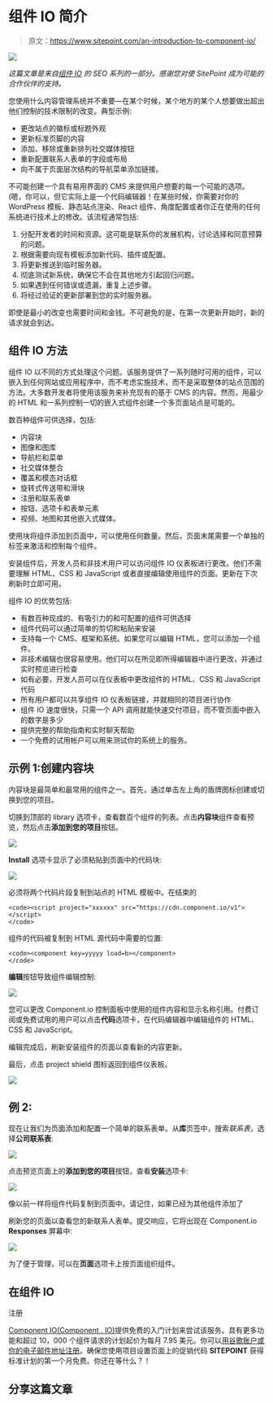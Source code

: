 # 组件 IO 简介

> 原文：<https://www.sitepoint.com/an-introduction-to-component-io/>

![](img/ef92fb3cf7c2835de692e5c2c4473e77.png)

*这篇文章是来自[组件 IO](http://synd.co/2skh33v) 的 SEO 系列的一部分。感谢您对使 SitePoint 成为可能的合作伙伴的支持。*

您使用什么内容管理系统并不重要—在某个时候，某个地方的某个人想要做出超出他们控制的技术限制的改变。典型示例:

*   更改站点的徽标或标题外观
*   更新标准页脚的内容
*   添加、移除或重新排列社交媒体按钮
*   重新配置联系人表单的字段或布局
*   向不属于页面层次结构的导航菜单添加链接。

不可能创建一个具有易用界面的 CMS 来提供用户想要的每一个可能的选项。(嗯，你可以，但它实际上是一个代码编辑器！在某些时候，你需要对你的 WordPress 模板、静态站点渲染、React 组件、角度配置或者你正在使用的任何系统进行技术上的修改。该流程通常包括:

1.  分配开发者的时间和资源。这可能是联系你的发展机构，讨论选择和同意预算的问题。
2.  根据需要向现有模板添加新代码、插件或配置。
3.  将更新推送到临时服务器。
4.  彻底测试新系统，确保它不会在其他地方引起回归问题。
5.  如果遇到任何错误或遗漏，重复上述步骤。
6.  将经过验证的更新部署到您的实时服务器。

即使是最小的改变也需要时间和金钱。不可避免的是，在第一次更新开始时，新的请求就会到达。

## 组件 IO 方法

组件 IO 以不同的方式处理这个问题。该服务提供了一系列随时可用的组件，可以嵌入到任何网站或应用程序中，而不考虑实施技术，而不是采取整体的站点范围的方法。大多数开发者将使用该服务来补充现有的基于 CMS 的内容。然而，用最少的 HTML 和一系列控制一切的嵌入式组件创建一个多页面站点是可能的。

数百种组件可供选择，包括:

*   内容块
*   图像和图库
*   导航栏和菜单
*   社交媒体整合
*   覆盖和模态对话框
*   旋转式传送带和滑块
*   注册和联系表单
*   按钮、选项卡和表单元素
*   视频、地图和其他嵌入式媒体。

使用<component>块将组件添加到页面中，可以使用任何数量。然后，页面末尾需要一个单独的标签来激活和控制每个组件。</component>

安装组件后，开发人员和非技术用户可以访问组件 IO 仪表板进行更改。他们不需要理解 HTML、CSS 和 JavaScript 或者直接编辑使用组件的页面。更新在下次刷新时立即可用。

组件 IO 的优势包括:

*   有数百种现成的、有吸引力的和可配置的组件可供选择
*   组件代码可以通过简单的剪切和粘贴来安装
*   支持每一个 CMS、框架和系统。如果您可以编辑 HTML，您可以添加一个组件。
*   非技术编辑也很容易使用。他们可以在所见即所得编辑器中进行更改，并通过实时预览进行检查
*   如有必要，开发人员可以在仪表板中更改组件的 HTML、CSS 和 JavaScript 代码
*   所有用户都可以共享组件 IO 仪表板链接，并就相同的项目进行协作
*   组件 IO 速度很快，只需一个 API 调用就能快速交付项目，而不管页面中嵌入的数字是多少
*   提供完整的帮助指南和实时聊天帮助
*   一个免费的试用帐户可以用来测试你的系统上的服务。

## 示例 1:创建内容块

内容块是最简单和最常用的组件之一。首先，通过单击左上角的盾牌图标创建或切换到您的项目。

切换到顶部的 library 选项卡，查看数百个组件的列表。点击**内容块**组件查看预览，然后点击**添加到您的项目**按钮。

![](img/276f4f935086fe794dd7ca23e95e5954.png)

**Install** 选项卡显示了必须粘贴到页面中的代码块:

![](img/ac20f08c21b8bc0e1f21c79ae0f6d696.png)

必须将两个代码片段复制到站点的 HTML 模板中。在结束的

```
<code><script project="xxxxxx" src="https://cdn.component.io/v1"></script>
</code>

```

组件的代码被复制到 HTML 源代码中需要的位置:

```
<code><component key=yyyyy load=b></component>
</code>

```

**编辑**按钮导致组件编辑控制:

![](img/08a69876e4ac83907dfbb0e0cfbaf4e5.png)

您可以更改 Component.io 控制面板中使用的组件内容和显示名称引用。付费订阅或免费试用的用户可以点击**代码**选项卡，在代码编辑器中编辑组件的 HTML、CSS 和 JavaScript。

编辑完成后，刷新安装组件的页面以查看新的内容更新。

最后，点击 project shield 图标返回到组件仪表板。

![](img/a2a0f6d0a5545b8ccf1dd7d925c0886c.png)

## 例 2:

现在让我们为页面添加和配置一个简单的联系表单。从**库**页签中，搜索*联系表*，选择**公司联系表**:

![](img/1464ce729fefe6dae20becf7dc131071.png)

点击预览页面上的**添加到您的项目**按钮，查看**安装**选项卡:

![](img/ce030571074e39382de4f6bdd0d64a39.png)

像以前一样将组件代码复制到页面中。请记住，如果已经为其他组件添加了

刷新您的页面以查看您的新联系人表单。提交响应，它将出现在 Component.io **Responses** 屏幕中:

![](img/f3972fbd52c09cd5c37cbb9f32cf6ac4.png)

为了便于管理，可以在**页面**选项卡上按页面组织组件。

## 在组件 IO
注册

[Component IO(Component . IO)](http://synd.co/2skh33v)提供免费的入门计划来尝试该服务。具有更多功能和超过 10，000 个组件请求的计划起价为每月 7.95 美元。你可以[用谷歌账户或你的电子邮件地址注册](http://synd.co/2sID6mt)。确保您使用项目设置页面上的促销代码 **SITEPOINT** 获得标准计划的第一个月免费。你还在等什么？！

## 分享这篇文章